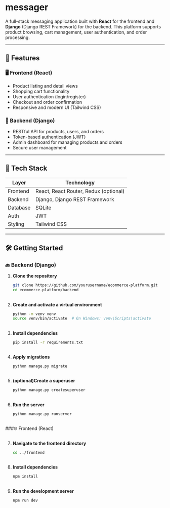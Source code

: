 # messager 

A full-stack messaging application built with **React** for the frontend and **Django** (Django REST Framework) for the backend. This platform supports product browsing, cart management, user authentication, and order processing.

---

## 🚀 Features

### 🖥️ Frontend (React)
- Product listing and detail views
- Shopping cart functionality
- User authentication (login/register)
- Checkout and order confirmation
- Responsive and modern UI (Tailwind CSS)

### 🔧 Backend (Django)
- RESTful API for products, users, and orders
- Token-based authentication (JWT)
- Admin dashboard for managing products and orders
- Secure user management

---

## 🧱 Tech Stack

| Layer       | Technology                    |
|-------------|-------------------------------|
| Frontend    | React, React Router, Redux (optional) |
| Backend     | Django, Django REST Framework |
| Database    | SQLite                        |
| Auth        | JWT                           |
| Styling     | Tailwind CSS                  |

---

## 🛠️ Getting Started

### 🔙 Backend (Django)

1. **Clone the repository**
   ```bash
   git clone https://github.com/yourusername/ecommerce-platform.git
   cd ecommerce-platform/backend
##

2. **Create and activate a virtual environment**

   ```bash
   python -m venv venv
   source venv/bin/activate  # On Windows: venv\Scripts\activate
##

3. **Install dependencies**
   ```bash
   pip install -r requirements.txt
##

##
4. **Apply migrations**
   ```bash
   python manage.py migrate

##

5. **(optional)Create a superuser**
   ```bash
   python manage.py createsuperuser

##

6. **Run the server**

   ```bash
   python manage.py runserver
##

###🌐 Frontend (React)

##

7. **Navigate to the frontend directory**

   ```bash
   cd ../frontend
##

8. **Install dependencies**

   ```bash
   npm install
##

9. **Run the development server**

   ```bash
   npm run dev
